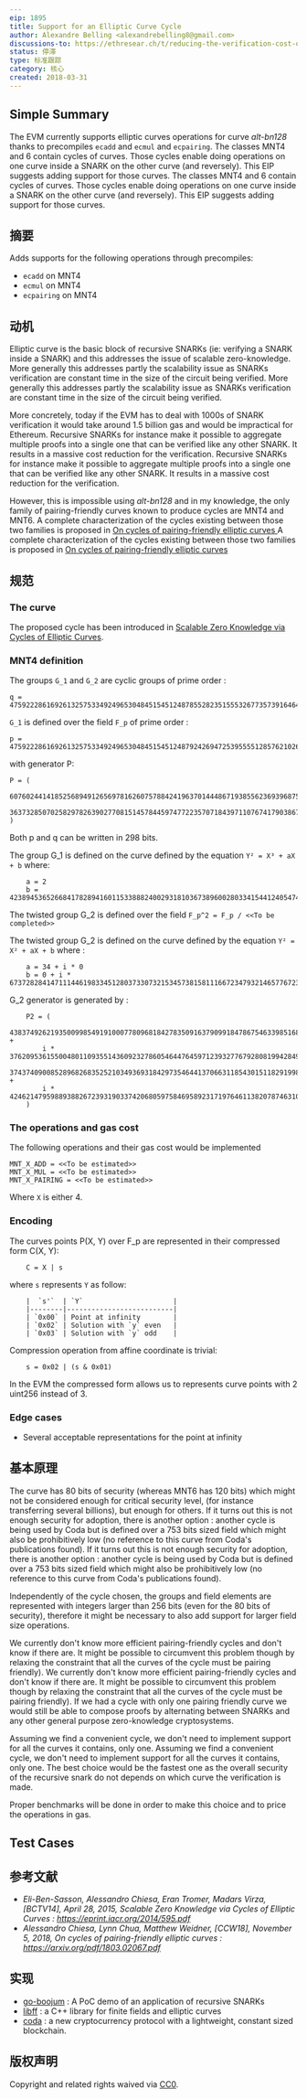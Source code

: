 ```yaml
---
eip: 1895
title: Support for an Elliptic Curve Cycle
author: Alexandre Belling <alexandrebelling8@gmail.com>
discussions-to: https://ethresear.ch/t/reducing-the-verification-cost-of-a-snark-through-hierarchical-aggregation/5128
status: 停滞
type: 标准跟踪
category: 核心
created: 2018-03-31
---
```


## Simple Summary

The EVM currently supports elliptic curves operations for curve *alt-bn128* thanks to precompiles `ecadd` and `ecmul` and `ecpairing`. The classes MNT4 and 6 contain cycles of curves. Those cycles enable doing operations on one curve inside a SNARK on the other curve (and reversely). This EIP suggests adding support for those curves. The classes MNT4 and 6 contain cycles of curves. Those cycles enable doing operations on one curve inside a SNARK on the other curve (and reversely). This EIP suggests adding support for those curves.

## 摘要

Adds supports for the following operations through precompiles:

* `ecadd` on MNT4
* `ecmul` on MNT4
* `ecpairing` on MNT4

## 动机

Elliptic curve is the basic block of recursive SNARKs (ie: verifying a SNARK inside a SNARK) and this addresses the issue of scalable zero-knowledge. More generally this addresses partly the scalability issue as SNARKs verification are constant time in the size of the circuit being verified. More generally this addresses partly the scalability issue as SNARKs verification are constant time in the size of the circuit being verified.

More concretely, today if the EVM has to deal with 1000s of SNARK verification it would take around 1.5 billion gas and would be impractical for Ethereum. Recursive SNARKs for instance make it possible to aggregate multiple proofs into a single one that can be verified like any other SNARK. It results in a massive cost reduction for the verification. Recursive SNARKs for instance make it possible to aggregate multiple proofs into a single one that can be verified like any other SNARK. It results in a massive cost reduction for the verification.

However, this is impossible using *alt-bn128* and in my knowledge, the only family of pairing-friendly curves known to produce cycles are MNT4 and MNT6. A complete characterization of the cycles existing between those two families is proposed in [On cycles of pairing-friendly elliptic curves ](https://arxiv.org/pdf/1803.02067.pdf) A complete characterization of the cycles existing between those two families is proposed in [On cycles of pairing-friendly elliptic curves ](https://arxiv.org/pdf/1803.02067.pdf)

## 规范

### The curve

The proposed cycle has been introduced in [Scalable Zero Knowledge via Cycles of Elliptic Curves](https://eprint.iacr.org/2014/595.pdf).

### MNT4 definition

The groups `G_1` and `G_2` are cyclic groups of prime order :

<pre><code class="">q = 475922286169261325753349249653048451545124878552823515553267735739164647307408490559963137
</code></pre>

`G_1` is defined over the field `F_p` of prime order :

<pre><code class="">p = 475922286169261325753349249653048451545124879242694725395555128576210262817955800483758081
</code></pre>

with generator P:

<pre><code class="">P = (
    60760244141852568949126569781626075788424196370144486719385562369396875346601926534016838,
    363732850702582978263902770815145784459747722357071843971107674179038674942891694705904306
)
</code></pre>

Both p and q can be written in 298 bits.

The group G_1 is defined on the curve defined by the equation `Y² = X³ + aX + b` where:

<pre><code class="">    a = 2
    b = 423894536526684178289416011533888240029318103673896002803341544124054745019340795360841685
</code></pre>

The twisted group G_2 is defined over the field `F_p^2 = F_p / <<To be completed>>`

The twisted group G_2 is defined on the curve defined by the equation `Y² = X² + aX + b` where :

<pre><code class="">    a = 34 + i * 0
    b = 0 + i * 67372828414711144619833451280373307321534573815811166723479321465776723059456513877937430
</code></pre>

G_2 generator is generated by :

<pre><code class="">    P2 = (
        438374926219350099854919100077809681842783509163790991847867546339851681564223481322252708 +
        i * 37620953615500480110935514360923278605464476459712393277679280819942849043649216370485641,
        37437409008528968268352521034936931842973546441370663118543015118291998305624025037512482 +
        i * 424621479598893882672393190337420680597584695892317197646113820787463109735345923009077489
    )
</code></pre>

### The operations and gas cost

The following operations and their gas cost would be implemented

<pre><code class="">MNT_X_ADD = &lt;&lt;To be estimated&gt;&gt;
MNT_X_MUL = &lt;&lt;To be estimated&gt;&gt;
MNT_X_PAIRING = &lt;&lt;To be estimated&gt;&gt;
</code></pre>

Where `X` is either 4.

### Encoding

The curves points P(X, Y) over F_p are represented in their compressed form C(X, Y):

<pre><code class="">    C = X | s
</code></pre>

where `s` represents `Y` as follow:

<pre><code class="">    |  `s'`  | `Y`                      |
    |--------|--------------------------|
    | `0x00` | Point at infinity        |
    | `0x02` | Solution with `y` even   |
    | `0x03` | Solution with `y` odd    |
</code></pre>

Compression operation from affine coordinate is trivial:

<pre><code class="">    s = 0x02 | (s & 0x01)
</code></pre>

In the EVM the compressed form allows us to represents curve points with 2 uint256 instead of 3.

### Edge cases

* Several acceptable representations for the point at infinity

## 基本原理

The curve has 80 bits of security (whereas MNT6 has 120 bits) which might not be considered enough for critical security level, (for instance transferring several billions), but enough for others. If it turns out this is not enough security for adoption, there is another option : another cycle is being used by Coda but is defined over a 753 bits sized field which might also be prohibitively low (no reference to this curve from Coda's publications found). If it turns out this is not enough security for adoption, there is another option : another cycle is being used by Coda but is defined over a 753 bits sized field which might also be prohibitively low (no reference to this curve from Coda's publications found).

Independently of the cycle chosen, the groups and field elements are represented with integers larger than 256 bits (even for the 80 bits of security), therefore it might be necessary to also add support for larger field size operations.

We currently don't know more efficient pairing-friendly cycles and don't know if there are. It might be possible to circumvent this problem though by relaxing the constraint that all the curves of the cycle must be pairing friendly). We currently don't know more efficient pairing-friendly cycles and don't know if there are. It might be possible to circumvent this problem though by relaxing the constraint that all the curves of the cycle must be pairing friendly). If we had a cycle with only one pairing friendly curve we would still be able to compose proofs by alternating between SNARKs and any other general purpose zero-knowledge cryptosystems.

Assuming we find a convenient cycle, we don't need to implement support for all the curves it contains, only one. Assuming we find a convenient cycle, we don't need to implement support for all the curves it contains, only one. The best choice would be the fastest one as the overall security of the recursive snark do not depends on which curve the verification is made.

Proper benchmarks will be done in order to make this choice and to price the operations in gas.

## Test Cases

## 参考文献

* *Eli-Ben-Sasson, Alessandro Chiesa, Eran Tromer, Madars Virza, [BCTV14], April 28, 2015, Scalable Zero Knowledge via Cycles of Elliptic Curves : https://eprint.iacr.org/2014/595.pdf*
* *Alessandro Chiesa, Lynn Chua, Matthew Weidner, [CCW18], November 5, 2018, On cycles of pairing-friendly elliptic curves : https://arxiv.org/pdf/1803.02067.pdf*

## 实现

* [go-boojum](https://github.com/AlexandreBelling/go-boojum) : A PoC demo of an application of recursive SNARKs
* [libff](https://github.com/scipr-lab/libff) : a C++ library for finite fields and elliptic curves
* [coda](https://github.com/CodaProtocol/coda) : a new cryptocurrency protocol with a lightweight, constant sized blockchain.

## 版权声明

Copyright and related rights waived via [CC0](../LICENSE.md).
